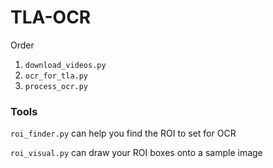 # TLA-OCR 

Order 
1. `download_videos.py`
2. `ocr_for_tla.py`
3. `process_ocr.py`

### Tools

`roi_finder.py` can help you find the ROI to set for OCR

`roi_visual.py` can draw your ROI boxes onto a sample image
